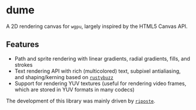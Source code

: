 # dume
A 2D rendering canvas for `wgpu`, largely inspired by the HTML5 Canvas API.

## Features
* Path and sprite rendering with linear gradients, radial gradients, fills, and strokes
* Text rendering API with rich (multicolored) text, subpixel antialiasing, and shaping/kerning based on [`rustybuzz`](https://github.com/RazrFalcon/rustybuzz)
* Support for rendering YUV textures (useful for rendering video frames, which are stored in YUV formats in many codecs)

The development of this library was mainly driven by [`riposte`](https://github.com/caelunshun/riposte).
